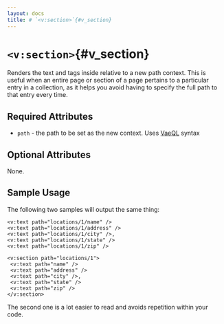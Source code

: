 ```yaml
---
layout: docs
title: # `<v:section>`{#v_section}
---
```


# `<v:section>`{#v_section}

Renders the text and tags inside relative to a new path context. This is
useful when an entire page or section of a page pertains to a particular
entry in a collection, as it helps you avoid having to specify the full
path to that entry every time.

## Required Attributes

-   `path` - the path to be set as the new context. Uses [VaeQL](#vaeql)
    syntax

## Optional Attributes

None.

## Sample Usage

The following two samples will output the same thing:

    <v:text path="locations/1/name" />
    <v:text path="locations/1/address" />
    <v:text path="locations/1/city" />,
    <v:text path="locations/1/state" />
    <v:text path="locations/1/zip" />

    <v:section path="locations/1">
     <v:text path="name" />
     <v:text path="address" />
     <v:text path="city" />,
     <v:text path="state" />
     <v:text path="zip" />
    </v:section>

The second one is a lot easier to read and avoids repetition within your
code.

